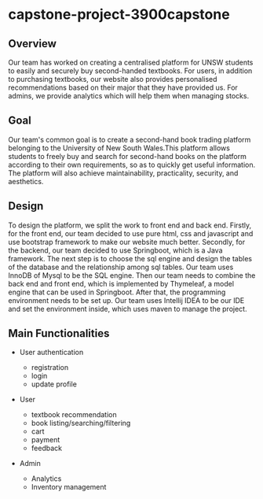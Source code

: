 # capstone-project-3900capstone

## Overview
Our team has worked on creating a centralised platform for UNSW students to easily and securely buy second-handed textbooks. For users, in addition to purchasing textbooks, our website also provides personalised recommendations based on their major that they have provided us. For admins, we provide analytics which will help them when managing stocks.

## Goal
Our team's common goal is to create a second-hand book trading platform belonging to the University of New South Wales.This platform allows students to freely buy and search for second-hand books on the platform according to their own requirements, so as to quickly get useful information. The platform will also achieve maintainability, practicality, security, and aesthetics.

## Design
To design the platform, we split the work to front end and back end. Firstly, for the front end, our team decided to use pure html, css and javascript and use bootstrap framework to make our website much better. Secondly, for the backend, our team decided to use Springboot, which is a Java framework. The next step is to choose the sql engine and design the tables of the database and the relationship among sql tables. Our team uses InnoDB of Mysql to be the SQL engine. Then our team needs to combine the back end and front end, which is implemented by Thymeleaf, a model engine that can be used in Springboot. After that, the programming environment needs to be set up. Our team uses Intellij IDEA to be our IDE and set the environment inside, which uses maven to manage the project.

## Main Functionalities
- User authentication
  - registration
  - login
  - update profile
  
 - User
    - textbook recommendation
   - book listing/searching/filtering
   - cart
   - payment
   - feedback
  
 - Admin
   - Analytics
   - Inventory management
